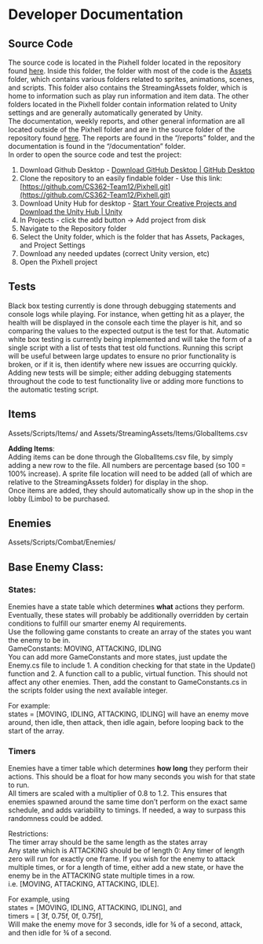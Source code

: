 # **Developer Documentation**

## **Source Code**

The source code is located in the Pixhell folder located in the repository found [here](https://github.com/CS362-Team12/Pixhell/tree/main/Pixhell). Inside this folder, the folder with most of the code is the [Assets](https://github.com/CS362-Team12/Pixhell/tree/main/Pixhell/Assets) folder, which contains various folders related to sprites, animations, scenes, and scripts. This folder also contains the StreamingAssets folder, which is home to information such as play run information and item data. The other folders located in the Pixhell folder contain information related to Unity settings and are generally automatically generated by Unity.  
The documentation, weekly reports, and other general information are all located outside of the Pixhell folder and are in the source folder of the repository found [here](https://github.com/CS362-Team12/Pixhell/tree/main/). The reports are found in the “/reports” folder, and the documentation is found in the “/documentation” folder.  
In order to open the source code and test the project:

1. Download Github Desktop \- [Download GitHub Desktop | GitHub Desktop](https://desktop.github.com/download/)  
2. Clone the repository to an easily findable folder \- Use this link: [https://github.com/CS362-Team12/Pixhell.git](https://github.com/CS362-Team12/Pixhell.git)  
3. Download Unity Hub for desktop \- [Start Your Creative Projects and Download the Unity Hub | Unity](https://unity.com/download)  
4. In Projects \- click the add button \-\> Add project from disk  
5. Navigate to the Repository folder   
6. Select the Unity folder, which is the folder that has Assets, Packages, and Project Settings   
7. Download any needed updates (correct Unity version, etc)  
8. Open the Pixhell project

   

## **Tests**

Black box testing currently is done through debugging statements and console logs while playing. For instance, when getting hit as a player, the health will be displayed in the console each time the player is hit, and so comparing the values to the expected output is the test for that. Automatic white box testing is currently being implemented and will take the form of a single script with a list of tests that test old functions. Running this script will be useful between large updates to ensure no prior functionality is broken, or if it is, then identify where new issues are occurring quickly.  
Adding new tests will be simple; either adding debugging statements throughout the code to test functionality live or adding more functions to the automatic testing script.

## 

## **Items**

Assets/Scripts/Items/ and  Assets/StreamingAssets/Items/GlobalItems.csv

**Adding Items**:   
Adding items can be done through the GlobalItems.csv file, by simply adding a new row to the file. All numbers are percentage based (so 100 \= 100% increase). A sprite file location will need to be added (all of which are relative to the StreamingAssets folder) for display in the shop.  
Once items are added, they should automatically show up in the shop in the lobby (Limbo) to be purchased.

## 

## **Enemies**

Assets/Scripts/Combat/Enemies/

## Base Enemy Class:

### States:

Enemies have a state table which determines **what** actions they perform. Eventually, these states will probably be additionally overridden by certain conditions to fulfill our smarter enemy AI requirements.   
Use the following game constants to create an array of the states you want the enemy to be in.  
GameConstants: MOVING, ATTACKING, IDLING  
You can add more GameConstants and more states, just update the Enemy.cs file to include 1\. A condition checking for that state in the Update() function and 2\. A function call to a public, virtual function. This should not affect any other enemies. Then, add the constant to GameConstants.cs in the scripts folder using the next available integer. 

For example:   
states \= \[MOVING, IDLING, ATTACKING, IDLING\] will have an enemy move around, then idle, then attack, then idle again, before looping back to the start of the array. 

### Timers

Enemies have a timer table which determines **how long** they perform their actions. This should be a float for how many seconds you wish for that state to run.   
All timers are scaled with a multiplier of 0.8 to 1.2. This ensures that enemies spawned around the same time don’t perform on the exact same schedule, and adds variability to timings. If needed, a way to surpass this randomness could be added. 

Restrictions:  
The timer array should be the same length as the states array  
Any state which is ATTACKING should be of length 0: Any timer of length zero will run for exactly one frame. If you wish for the enemy to attack multiple times, or for a length of time, either add a new state, or have the enemy be in the ATTACKING state multiple times in a row.   
i.e. \[MOVING, ATTACKING, ATTACKING, IDLE\]. 

For example, using   
states \= \[MOVING, IDLING, ATTACKING, IDLING\], and   
timers \= \[ 3f, 0.75f, 0f, 0.75f\],  
Will make the enemy move for 3 seconds, idle for ¾ of a second, attack, and then idle for ¾ of a second. 